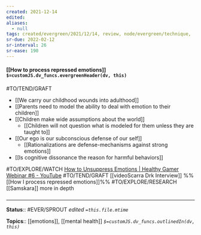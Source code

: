 ```yaml
---
created: 2021-12-14
edited: 
aliases:
  - null
tags: created/evergreen/2021/12/14, review, node/evergreen/technique,
sr-due: 2022-02-12
sr-interval: 26
sr-ease: 190
---
```


#### [[How to process repressed emotions]] `$=customJS.dv_funcs.evergreenHeader(dv, this)`

#TO/TEND/GRAFT 
- [[We carry our childhood wounds into adulthood]]
- [[Parents need to model the ability to deal with emotion to their children]]
- [[Children make wide assumptions about the world]]
	- [[Children will not question what is modeled for them unless they are taught to]]
- [[Our ego is our subconscious defense of our self]]
	- [[Rationalizations are defense-mechanisms against strong emotions]]
- [[Is cognitive dissonance the reason for harmful behaviors]]

#TO/EXPLORE/WATCH [How to Unsuppress Emotions | Healthy Gamer Webinar #6 - YouTube](https://www.youtube.com/watch?v=70669ZJdmWg)
#TO/TEND/GRAFT [[videoScarra Drk Interview]]
 %%[[How I process repressed emotions]]%%
 #TO/EXPLORE/RESEARCH  [[Samskara]] more in depth 

### <hr class="footnote"/>

**Status**:: #EVER/SPROUT 
*edited `=this.file.mtime`*

**Topics**::  [[emotions]], [[mental health]]
*`$=customJS.dv_funcs.outlinedIn(dv, this)`*
